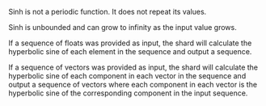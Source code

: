 Sinh is not a periodic function. It does not repeat its values.

Sinh is unbounded and can grow to infinity as the input value grows.

If a sequence of floats was provided as input, the shard will calculate the hyperbolic sine of each element in the sequence and output a sequence.

If a sequence of vectors was provided as input, the shard will calculate the hyperbolic sine of each component in each vector in the sequence and output a sequence of vectors where each component in each vector is the hyperbolic sine of the corresponding component in the input sequence.